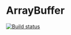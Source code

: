 # ArrayBuffer

[![Build status](https://ci.appveyor.com/api/projects/status/gupfgioq4onbove7?svg=true)](https://ci.appveyor.com/project/Kohstantih/arraybuffer-ajs-tsk-8)
